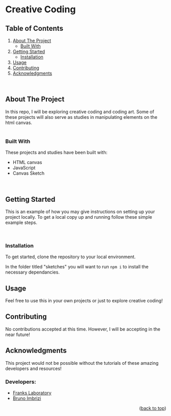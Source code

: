 <div id="top"></div>

# Creative Coding

## Table of Contents

  <ol>
    <li>
      <a href="#about-the-project">About The Project</a>
      <ul>
        <li><a href="#built-with">Built With</a></li>
      </ul>
    </li>
    <li>
      <a href="#getting-started">Getting Started</a>
      <ul>
        <li><a href="#installation">Installation</a></li>
      </ul>
    </li>
    <li><a href="#usage">Usage</a></li>
    <li><a href="#contributing">Contributing</a></li>
    <li><a href="#acknowledgments">Acknowledgments</a></li>
  </ol>
<br/>

## About The Project

In this repo, I will be exploring creative coding and coding art. Some of these projects will also serve as studies in manipulating elements on the html canvas.
<br/>
<br/>

### Built With

These projects and studies have been built with:

- HTML canvas
- JavaScript
- Canvas Sketch

<br/>

## Getting Started

This is an example of how you may give instructions on setting up your project locally.
To get a local copy up and running follow these simple example steps.

<br/>

### Installation

To get started, clone the repository to your local environment.

In the folder titled "sketches" you will want to run `npm i` to install the necessary dependancies.

## Usage

Feel free to use this in your own projects or just to explore creative coding!

## Contributing

No contributions accepted at this time. However, I will be accepting in the near future!

## Acknowledgments

This project would not be possible without the tutorials of these amazing developers and resources!

### Developers:

- [Franks Laboratory](https://www.youtube.com/c/Frankslaboratory)
- [Bruno Imbrizi](https://react-icons.github.io/react-icons/search)

<p align="right">(<a href="#top">back to top</a>)</p>
